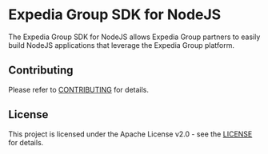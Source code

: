 # Expedia Group SDK for NodeJS

The Expedia Group SDK for NodeJS allows Expedia Group partners to easily build NodeJS applications that leverage the Expedia Group platform.

## Contributing

Please refer to [CONTRIBUTING](CONTRIBUTING.md) for details.

## License

This project is licensed under the Apache License v2.0 - see the [LICENSE](LICENSE) for details.
